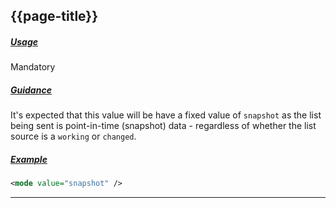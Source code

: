 ## {{page-title}}

<h5><ins>Usage</ins></h5>

<span class="mro-circle mandatory" title="Mandatory"></span> Mandatory


<h5><ins>Guidance</ins></h5>

It's expected that this value will be have a fixed value of `snapshot` as the list being sent is point-in-time (snapshot) data - regardless of whether the list source is a `working` or `changed`.



<h5><ins>Example</ins></h5>

```xml
<mode value="snapshot" />
```

---